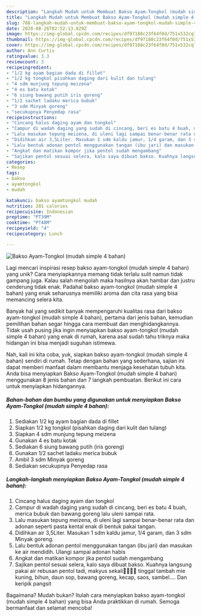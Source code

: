 ```yaml
---
description: "Langkah Mudah untuk Membuat Bakso Ayam-Tongkol (mudah simple 4 bahan) yang Bikin Ngiler"
title: "Langkah Mudah untuk Membuat Bakso Ayam-Tongkol (mudah simple 4 bahan) yang Bikin Ngiler"
slug: 788-langkah-mudah-untuk-membuat-bakso-ayam-tongkol-mudah-simple-4-bahan-yang-bikin-ngiler
date: 2020-08-26T02:52:13.829Z
image: https://img-global.cpcdn.com/recipes/df97188c23f64f0d/751x532cq70/bakso-ayam-tongkol-mudah-simple-4-bahan-foto-resep-utama.jpg
thumbnail: https://img-global.cpcdn.com/recipes/df97188c23f64f0d/751x532cq70/bakso-ayam-tongkol-mudah-simple-4-bahan-foto-resep-utama.jpg
cover: https://img-global.cpcdn.com/recipes/df97188c23f64f0d/751x532cq70/bakso-ayam-tongkol-mudah-simple-4-bahan-foto-resep-utama.jpg
author: Ann Curtis
ratingvalue: 3.3
reviewcount: 3
recipeingredient:
- "1/2 kg ayam bagian dada di fillet"
- "1/2 kg tongkol pisahkan daging dari kulit dan tulang"
- "4 sdm munjung tepung meizena"
- "4 es batu kotak"
- "6 siung bawang putih iris goreng"
- "1/2 sachet ladaku merica bubuk"
- "3 sdm Minyak goreng"
- "secukupnya Penyedap rasa"
recipeinstructions:
- "Cincang halus daging ayam dan tongkol"
- "Campur di wadah daging yang sudah di cincang, beri es batu 4 buah, merica bubuk dan bawang goreng lalu uleni sampai rata."
- "Lalu masukan tepung meizena, di uleni lagi sampai benar-benar rata dan adonan seperti pasta kental enak di bentuk pakai tangan."
- "Didihkan air 3,5Liter. Masukan 1 sdm kaldu jamur, 1/4 garam, dan 3 sdm Minyak goreng."
- "Lalu bentuk adonan pentol menggunakan tangan (ibu jari) dan masukan ke air mendidih. Ulangi sampai adonan habis"
- "Angkat dan matikan kompor jika pentol sudah mengambang"
- "Sajikan pentol sesuai selera, kalo saya dibuat bakso. Kuahnya langsung pakai air rebusan pentol tadi, makyus sekali🤤🤤🤤🤤 tinggal tambah mie kuning, bihun, daun sop, bawang goreng, kecap, saos, sambel.... Dan keripik pangsit"
categories:
- Resep
tags:
- bakso
- ayamtongkol
- mudah

katakunci: bakso ayamtongkol mudah 
nutrition: 281 calories
recipecuisine: Indonesian
preptime: "PT39M"
cooktime: "PT48M"
recipeyield: "4"
recipecategory: Lunch

---
```



![Bakso Ayam-Tongkol (mudah simple 4 bahan)](https://img-global.cpcdn.com/recipes/df97188c23f64f0d/751x532cq70/bakso-ayam-tongkol-mudah-simple-4-bahan-foto-resep-utama.jpg)

Lagi mencari inspirasi resep bakso ayam-tongkol (mudah simple 4 bahan) yang unik? Cara menyiapkannya memang tidak terlalu sulit namun tidak gampang juga. Kalau salah mengolah maka hasilnya akan hambar dan justru cenderung tidak enak. Padahal bakso ayam-tongkol (mudah simple 4 bahan) yang enak seharusnya memiliki aroma dan cita rasa yang bisa memancing selera kita.



Banyak hal yang sedikit banyak mempengaruhi kualitas rasa dari bakso ayam-tongkol (mudah simple 4 bahan), pertama dari jenis bahan, kemudian pemilihan bahan segar hingga cara membuat dan menghidangkannya. Tidak usah pusing jika ingin menyiapkan bakso ayam-tongkol (mudah simple 4 bahan) yang enak di rumah, karena asal sudah tahu triknya maka hidangan ini bisa menjadi suguhan istimewa.


Nah, kali ini kita coba, yuk, siapkan bakso ayam-tongkol (mudah simple 4 bahan) sendiri di rumah. Tetap dengan bahan yang sederhana, sajian ini dapat memberi manfaat dalam membantu menjaga kesehatan tubuh kita. Anda bisa menyiapkan Bakso Ayam-Tongkol (mudah simple 4 bahan) menggunakan 8 jenis bahan dan 7 langkah pembuatan. Berikut ini cara untuk menyiapkan hidangannya.

<!--inarticleads1-->

##### Bahan-bahan dan bumbu yang digunakan untuk menyiapkan Bakso Ayam-Tongkol (mudah simple 4 bahan):

1. Sediakan 1/2 kg ayam bagian dada di fillet
1. Siapkan 1/2 kg tongkol (pisahkan daging dari kulit dan tulang)
1. Siapkan 4 sdm munjung tepung meizena
1. Gunakan 4 es batu kotak
1. Sediakan 6 siung bawang putih (iris goreng)
1. Gunakan 1/2 sachet ladaku merica bubuk
1. Ambil 3 sdm Minyak goreng
1. Sediakan secukupnya Penyedap rasa




<!--inarticleads2-->

##### Langkah-langkah menyiapkan Bakso Ayam-Tongkol (mudah simple 4 bahan):

1. Cincang halus daging ayam dan tongkol
1. Campur di wadah daging yang sudah di cincang, beri es batu 4 buah, merica bubuk dan bawang goreng lalu uleni sampai rata.
1. Lalu masukan tepung meizena, di uleni lagi sampai benar-benar rata dan adonan seperti pasta kental enak di bentuk pakai tangan.
1. Didihkan air 3,5Liter. Masukan 1 sdm kaldu jamur, 1/4 garam, dan 3 sdm Minyak goreng.
1. Lalu bentuk adonan pentol menggunakan tangan (ibu jari) dan masukan ke air mendidih. Ulangi sampai adonan habis
1. Angkat dan matikan kompor jika pentol sudah mengambang
1. Sajikan pentol sesuai selera, kalo saya dibuat bakso. Kuahnya langsung pakai air rebusan pentol tadi, makyus sekali🤤🤤🤤🤤 tinggal tambah mie kuning, bihun, daun sop, bawang goreng, kecap, saos, sambel.... Dan keripik pangsit




Bagaimana? Mudah bukan? Itulah cara menyiapkan bakso ayam-tongkol (mudah simple 4 bahan) yang bisa Anda praktikkan di rumah. Semoga bermanfaat dan selamat mencoba!
